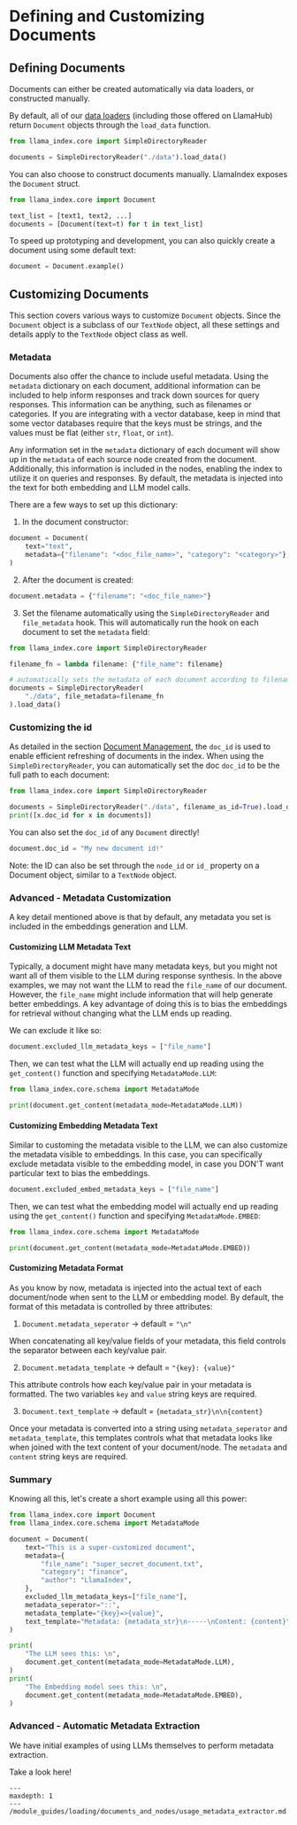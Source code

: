 # Defining and Customizing Documents

## Defining Documents

Documents can either be created automatically via data loaders, or constructed manually.

By default, all of our [data loaders](../connector/index.md) (including those offered on LlamaHub) return `Document` objects through the `load_data` function.

```python
from llama_index.core import SimpleDirectoryReader

documents = SimpleDirectoryReader("./data").load_data()
```

You can also choose to construct documents manually. LlamaIndex exposes the `Document` struct.

```python
from llama_index.core import Document

text_list = [text1, text2, ...]
documents = [Document(text=t) for t in text_list]
```

To speed up prototyping and development, you can also quickly create a document using some default text:

```python
document = Document.example()
```

## Customizing Documents

This section covers various ways to customize `Document` objects. Since the `Document` object is a subclass of our `TextNode` object, all these settings and details apply to the `TextNode` object class as well.

### Metadata

Documents also offer the chance to include useful metadata. Using the `metadata` dictionary on each document, additional information can be included to help inform responses and track down sources for query responses. This information can be anything, such as filenames or categories. If you are integrating with a vector database, keep in mind that some vector databases require that the keys must be strings, and the values must be flat (either `str`, `float`, or `int`).

Any information set in the `metadata` dictionary of each document will show up in the `metadata` of each source node created from the document. Additionally, this information is included in the nodes, enabling the index to utilize it on queries and responses. By default, the metadata is injected into the text for both embedding and LLM model calls.

There are a few ways to set up this dictionary:

1. In the document constructor:

```python
document = Document(
    text="text",
    metadata={"filename": "<doc_file_name>", "category": "<category>"},
)
```

2. After the document is created:

```python
document.metadata = {"filename": "<doc_file_name>"}
```

3. Set the filename automatically using the `SimpleDirectoryReader` and `file_metadata` hook. This will automatically run the hook on each document to set the `metadata` field:

```python
from llama_index.core import SimpleDirectoryReader

filename_fn = lambda filename: {"file_name": filename}

# automatically sets the metadata of each document according to filename_fn
documents = SimpleDirectoryReader(
    "./data", file_metadata=filename_fn
).load_data()
```

### Customizing the id

As detailed in the section [Document Management](../../indexing/document_management.md), the `doc_id` is used to enable efficient refreshing of documents in the index. When using the `SimpleDirectoryReader`, you can automatically set the doc `doc_id` to be the full path to each document:

```python
from llama_index.core import SimpleDirectoryReader

documents = SimpleDirectoryReader("./data", filename_as_id=True).load_data()
print([x.doc_id for x in documents])
```

You can also set the `doc_id` of any `Document` directly!

```python
document.doc_id = "My new document id!"
```

Note: the ID can also be set through the `node_id` or `id_` property on a Document object, similar to a `TextNode` object.

### Advanced - Metadata Customization

A key detail mentioned above is that by default, any metadata you set is included in the embeddings generation and LLM.

#### Customizing LLM Metadata Text

Typically, a document might have many metadata keys, but you might not want all of them visible to the LLM during response synthesis. In the above examples, we may not want the LLM to read the `file_name` of our document. However, the `file_name` might include information that will help generate better embeddings. A key advantage of doing this is to bias the embeddings for retrieval without changing what the LLM ends up reading.

We can exclude it like so:

```python
document.excluded_llm_metadata_keys = ["file_name"]
```

Then, we can test what the LLM will actually end up reading using the `get_content()` function and specifying `MetadataMode.LLM`:

```python
from llama_index.core.schema import MetadataMode

print(document.get_content(metadata_mode=MetadataMode.LLM))
```

#### Customizing Embedding Metadata Text

Similar to customing the metadata visible to the LLM, we can also customize the metadata visible to embeddings. In this case, you can specifically exclude metadata visible to the embedding model, in case you DON'T want particular text to bias the embeddings.

```python
document.excluded_embed_metadata_keys = ["file_name"]
```

Then, we can test what the embedding model will actually end up reading using the `get_content()` function and specifying `MetadataMode.EMBED`:

```python
from llama_index.core.schema import MetadataMode

print(document.get_content(metadata_mode=MetadataMode.EMBED))
```

#### Customizing Metadata Format

As you know by now, metadata is injected into the actual text of each document/node when sent to the LLM or embedding model. By default, the format of this metadata is controlled by three attributes:

1. `Document.metadata_seperator` -> default = `"\n"`

When concatenating all key/value fields of your metadata, this field controls the separator between each key/value pair.

2. `Document.metadata_template` -> default = `"{key}: {value}"`

This attribute controls how each key/value pair in your metadata is formatted. The two variables `key` and `value` string keys are required.

3. `Document.text_template` -> default = `{metadata_str}\n\n{content}`

Once your metadata is converted into a string using `metadata_seperator` and `metadata_template`, this templates controls what that metadata looks like when joined with the text content of your document/node. The `metadata` and `content` string keys are required.

### Summary

Knowing all this, let's create a short example using all this power:

```python
from llama_index.core import Document
from llama_index.core.schema import MetadataMode

document = Document(
    text="This is a super-customized document",
    metadata={
        "file_name": "super_secret_document.txt",
        "category": "finance",
        "author": "LlamaIndex",
    },
    excluded_llm_metadata_keys=["file_name"],
    metadata_seperator="::",
    metadata_template="{key}=>{value}",
    text_template="Metadata: {metadata_str}\n-----\nContent: {content}",
)

print(
    "The LLM sees this: \n",
    document.get_content(metadata_mode=MetadataMode.LLM),
)
print(
    "The Embedding model sees this: \n",
    document.get_content(metadata_mode=MetadataMode.EMBED),
)
```

### Advanced - Automatic Metadata Extraction

We have initial examples of using LLMs themselves to perform metadata extraction.

Take a look here!

```{toctree}
---
maxdepth: 1
---
/module_guides/loading/documents_and_nodes/usage_metadata_extractor.md
```
